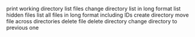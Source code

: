 print working directory
list files
change directory
list in long format
list hidden files
list all files in long format including IDs
create directory
move file across directories
delete file
delete directory
change directory to previous one
